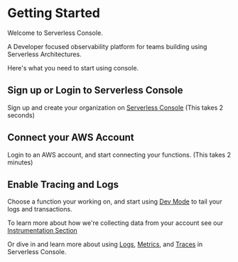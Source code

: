 <!--
title: Getting Started
menuText: Getting Started
description: 
menuOrder: 1
-->

# Getting Started
Welcome to Serverless Console. 

A Developer focused observability platform for
teams building using Serverless Architectures.

Here's what you need to start using console.

## Sign up or Login to Serverless Console
Sign up and create your organization on [Serverless Console](https://console.serverless.com?ref_website=https%3A%2F%2Fwww.serverless.com%2Fconsole%2Fdocs%2F) (This takes 2 seconds)

## Connect your AWS Account
Login to an AWS account, and start connecting your functions. (This takes 2 minutes)

## Enable Tracing and Logs
Choose a function your working on, and start using [Dev Mode](product/logs.md#real-time-logging-in-dev-mode) to tail your logs and transactions.

To learn more about how we're collecting data from your account see our [Instrumentation Section](./instrumentation/)

Or dive in and learn more about using [Logs](./product/logs.md), [Metrics](./product/metrics.md), and [Traces](./product/traces.md) in Serverless Console.
